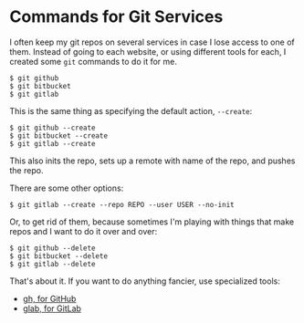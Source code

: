 # Commands for Git Services

I often keep my git repos on several services in case I lose access
to one of them. Instead of going to each website, or using different
tools for each, I created some `git` commands to do it for me.

	$ git github
	$ git bitbucket
	$ git gitlab

This is the same thing as specifying the default action, `--create`:

	$ git github --create
	$ git bitbucket --create
	$ git gitlab --create

This also inits the repo, sets up a remote with name of the repo, and
pushes the repo.

There are some other options:

	$ git gitlab --create --repo REPO --user USER --no-init

Or, to get rid of them, because sometimes I'm playing with things that
make repos and I want to do it over and over:

	$ git github --delete
	$ git bitbucket --delete
	$ git gitlab --delete

That's about it. If you want to do anything fancier, use specialized
tools:

* [gh, for GitHub](https://cli.github.com)
* [glab, for GitLab](https://glab.readthedocs.io/en/latest/)
